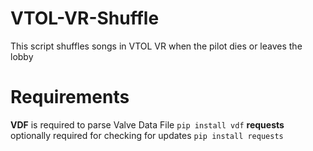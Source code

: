 # VTOL-VR-Shuffle
This script shuffles songs in VTOL VR when the pilot dies or leaves the lobby

# Requirements
**VDF** is required to parse Valve Data File
`pip install vdf`
**requests** optionally required for checking for updates
`pip install requests`
